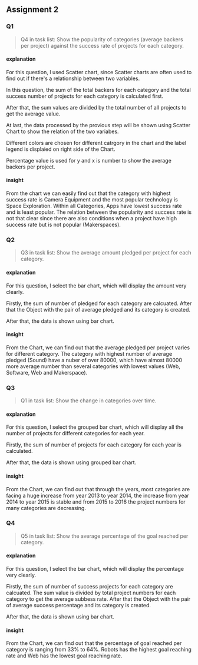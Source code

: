 ## Assignment 2

### Q1

> Q4 in task list: Show the popularity of categories (average backers per project) against the success rate of projects for each category.

#### explanation

For this question, I used Scatter chart, since Scatter charts are often used to find out if there's a relationship between two variables.

In this question, the sum of the total backers for each category and the total success number of projects for each category is calculated first.

After that, the sum values are divided by the total number of all projects to get the average value.

At last, the data processed by the provious step will be shown using Scatter Chart to show the relation of the two variabes.

Different colors are chosen for different catrgory in the chart and the label legend is displaied on right side of the Chart.

Percentage value is used for y and x is number to show the average backers per project.

#### insight

From the chart we can easily find out that the category with highest success rate is Camera Equipment and the most popular technology is Space Exploration. Within all Categories, Apps have lowest success rate and is least popular.
The relation between the popularity and success rate is not that clear since there are also conditions when a project have high success rate but is not popular (Makerspaces). 



### Q2

> Q3 in task list: Show the average amount pledged per project for each category.

#### explanation


For this question, I select the bar chart, which will display the amount very clearly.

Firstly, the sum of number of pledged for each category are calcuated. After that the Object with the pair of average pledged and its category is created.

After that, the data is shown using bar chart.

#### insight

From the Chart, we can find out that the average pledged per project varies for different category. The category with highest number of average pledged (Sound) have a nuber of over 80000, which have almost 80000 more average number than several categories with lowest values (Web, Software, Web and Makerspace).


### Q3

> Q1 in task list: Show the change in categories over time.

#### explanation


For this question, I select the grouped bar chart, which will display all the number of projects for different categories for each year.

Firstly, the sum of number of projects for each category for each year is calculated.

After that, the data is shown using grouped bar chart.

#### insight

From the Chart, we can find out that through the years, most categories are facing a huge increase from year 2013 to year 2014, the increase from year 2014 to year 2015 is stable and from 2015 to 2016 the project numbers for many categories are decreasing. 


### Q4

> Q5 in task list: Show the average percentage of the goal reached per category.


#### explanation


For this question, I select the bar chart, which will display the percentage very clearly.

Firstly, the sum of number of success projects for each category are calcuated. The sum value is divided by total project numbers for each category to get the average subbess rate. After that the Object with the pair of average success percentage and its category is created.

After that, the data is shown using bar chart.

#### insight

From the Chart, we can find out that the percentage of goal reached per category is ranging from 33% to 64%. Robots has the highest goal reaching rate and Web has the lowest goal reaching rate.



